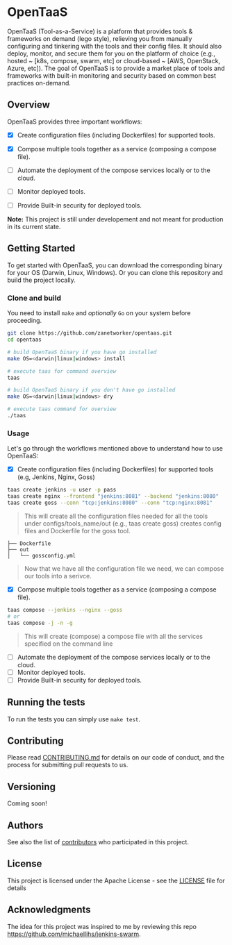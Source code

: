 # OpenTaaS

OpenTaaS (Tool-as-a-Service) is a platform that provides tools & frameworks on demand (lego style), relieving you from manually configuring and tinkering with the tools and their config files. It should also deploy, monitor, and secure them for you on the platform of choice (e.g., hosted ~ [k8s, compose, swarm, etc] or cloud-based ~ [AWS, OpenStack, Azure, etc]). The goal of OpenTaaS is to provide a market place of tools and frameworks with built-in monitoring and security based on common best practices on-demand.

## Overview

OpenTaaS provides three important workflows:

- [x] Create configuration files (including Dockerfiles) for supported tools.
- [x] Compose multiple tools together as a service (composing a compose file).
- [ ] Automate the deployment of the compose services locally or to the cloud.
- [ ] Monitor deployed tools.
- [ ] Provide Built-in security for deployed tools.


**Note:** This project is still under developement and not meant for production in its current state.


## Getting Started

To get started with OpenTaaS, you can download the corresponding binary for your OS (Darwin, Linux, Windows). Or you can clone this repository and build the project locally.

### Clone and build

You need to install `make` and *optionally* `Go` on your system before proceeding.

```bash
git clone https://github.com/zanetworker/opentaas.git
cd opentaas

# build OpenTaaS binary if you have go installed
make OS=<darwin|linux|windows> install

# execute taas for command overview
taas

# build OpenTaaS binary if you don't have go installed
make OS=<darwin|linux|windows> dry

# execute taas command for overview
./taas
```

### Usage

Let's go through the workflows mentioned above to understand how to use OpenTaaS: 

- [x] Create configuration files (including Dockerfiles) for supported tools (e.g, Jenkins, Nginx, Goss)

```bash 
taas create jenkins -u user -p pass
taas create nginx --frontend "jenkins:8081" --backend "jenkins:8080"
taas create goss --conn "tcp:jenkins:8080" --conn "tcp:nginx:8081"
```

> This will create all the configuration files needed for all the tools under configs/tools_name/out (e.g., taas create goss) creates config files and Dockerfile for the goss tool.

```
├── Dockerfile
├── out
│   └── gossconfig.yml
```

> Now that we have all the configuration file we need, we can compose our tools into a serivce. 

- [x] Compose multiple tools together as a service (composing a compose file).

```bash
taas compose --jenkins --nginx --goss
# or
taas compose -j -n -g
```

> This will create (compose) a compose file with all the services specified on the command line

- [ ] Automate the deployment of the compose services locally or to the cloud. 
- [ ] Monitor deployed tools.
- [ ] Provide Built-in security for deployed tools.

## Running the tests

To run the tests you can simply use `make test`. 

## Contributing

<!-- [CONTRIBUTING.md](https://gist.github.com/PurpleBooth/b24679402957c63ec426) -->
Please read [CONTRIBUTING.md](CONTRIBUTING.md) for details on our code of conduct, and the process for submitting pull requests to us.

## Versioning

Coming soon!

<!-- We use [SemVer](http://semver.org/) for versioning. For the versions available, see the [tags on this repository](https://github.com/your/project/tags).  -->

## Authors

See also the list of [contributors](https://github.com/zanetworker/opentaas/graphs/contributors) who participated in this project.

## License

This project is licensed under the Apache License - see the [LICENSE](LICENSE) file for details

## Acknowledgments

The idea for this project was inspired to me by reviewing this repo https://github.com/michaellihs/jenkins-swarm. 
